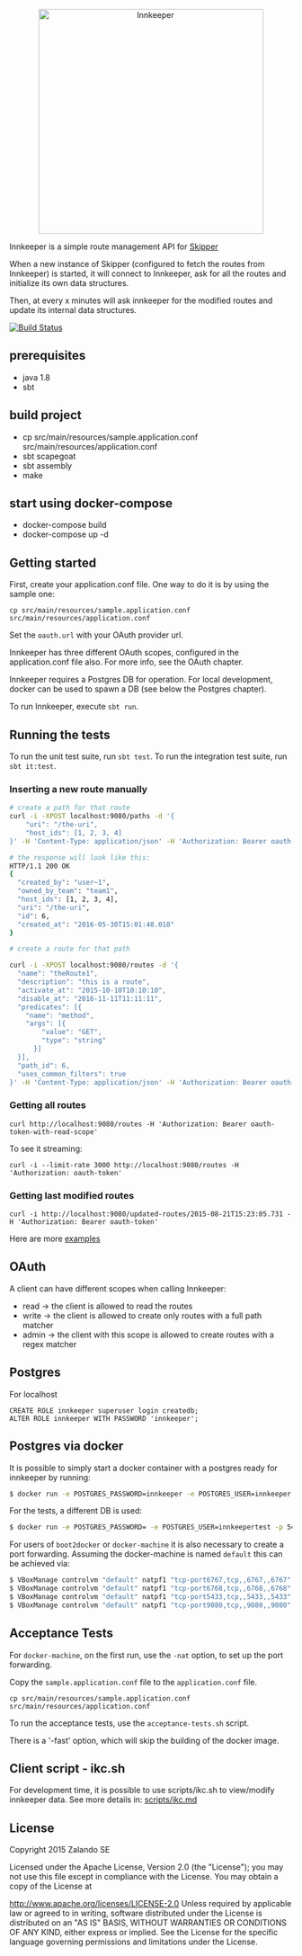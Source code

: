 <p align="center"><img width="400" alt="Innkeeper" src="https://rawgithub.com/zalando/innkeeper/master/logo.svg"></p>

Innkeeper is a simple route management API for [Skipper](https://github.com/zalando/skipper)

When a new instance of Skipper (configured to fetch the routes from Innkeeper) is started, it will connect to Innkeeper, ask for all the routes and initialize its own data structures.

Then, at every x minutes will ask innkeeper for the modified routes and update its internal data structures.

[![Build Status](https://travis-ci.org/zalando/innkeeper.svg)](https://travis-ci.org/zalando/innkeeper)

## prerequisites
  * java 1.8
  * sbt

## build project
  * cp src/main/resources/sample.application.conf src/main/resources/application.conf
  * sbt scapegoat
  * sbt assembly
  * make
## start using docker-compose
  * docker-compose build
  * docker-compose up -d

## Getting started

First, create your application.conf file. One way to do it is by using the sample one:

    cp src/main/resources/sample.application.conf src/main/resources/application.conf

Set the `oauth.url` with your OAuth provider url.

Innkeeper has three different OAuth scopes, configured in the application.conf file also. For more info, see the OAuth chapter.

Innkeeper requires a Postgres DB for operation. For local development, docker can be used to spawn a DB (see below the Postgres chapter).

To run Innkeeper, execute `sbt run`.

## Running the tests

To run the unit test suite, run `sbt test`.
To run the integration test suite, run `sbt it:test`.

### Inserting a new route manually

```bash
# create a path for that route
curl -i -XPOST localhost:9080/paths -d '{
    "uri": "/the-uri",
    "host_ids": [1, 2, 3, 4]
}' -H 'Content-Type: application/json' -H 'Authorization: Bearer oauth-token-with-write-scope'

# the response will look like this:
HTTP/1.1 200 OK
{
  "created_by": "user~1",
  "owned_by_team": "team1",
  "host_ids": [1, 2, 3, 4],
  "uri": "/the-uri",
  "id": 6,
  "created_at": "2016-05-30T15:01:48.018"
}

# create a route for that path

curl -i -XPOST localhost:9080/routes -d '{
  "name": "theRoute1",
  "description": "this is a route",
  "activate_at": "2015-10-10T10:10:10",
  "disable_at": "2016-11-11T11:11:11",
  "predicates": [{
    "name": "method",
    "args": [{
        "value": "GET",
        "type": "string"
      }]
  }],
  "path_id": 6,
  "uses_common_filters": true
}' -H 'Content-Type: application/json' -H 'Authorization: Bearer oauth-token-with-write-scope'
```

### Getting all routes

    curl http://localhost:9080/routes -H 'Authorization: Bearer oauth-token-with-read-scope'
    
To see it streaming:

    curl -i --limit-rate 3000 http://localhost:9080/routes -H 'Authorization: oauth-token'

### Getting last modified routes

    curl -i http://localhost:9080/updated-routes/2015-08-21T15:23:05.731 -H 'Authorization: Bearer oauth-token'

Here are more [examples](EXAMPLES.md)

## OAuth

A client can have different scopes when calling Innkeeper:

  - read -> the client is allowed to read the routes
  - write -> the client is allowed to create only routes with a full path matcher
  - admin -> the client with this scope is allowed to create routes with a regex matcher

## Postgres

For localhost

    CREATE ROLE innkeeper superuser login createdb;
    ALTER ROLE innkeeper WITH PASSWORD 'innkeeper';

## Postgres via docker

It is possible to simply start a docker container with a postgres ready for innkeeper by running:

```bash
$ docker run -e POSTGRES_PASSWORD=innkeeper -e POSTGRES_USER=innkeeper -p 5432:5432 postgres:9.4
```

For the tests, a different DB is used:

```bash
$ docker run -e POSTGRES_PASSWORD= -e POSTGRES_USER=innkeepertest -p 5433:5432 postgres:9.4
```

For users of `boot2docker` or `docker-machine` it is also necessary to create a port forwarding.
Assuming the docker-machine is named `default` this can be achieved via:

```bash
$ VBoxManage controlvm "default" natpf1 "tcp-port6767,tcp,,6767,,6767"
$ VBoxManage controlvm "default" natpf1 "tcp-port6768,tcp,,6768,,6768"
$ VBoxManage controlvm "default" natpf1 "tcp-port5433,tcp,,5433,,5433"
$ VBoxManage controlvm "default" natpf1 "tcp-port9080,tcp,,9080,,9080"
```

## Acceptance Tests

For `docker-machine`, on the first run, use the `-nat` option, to set up the port forwarding.

Copy the `sample.application.conf` file to the `application.conf` file.

    cp src/main/resources/sample.application.conf src/main/resources/application.conf

To run the acceptance tests, use the `acceptance-tests.sh` script.

There is a '-fast' option, which will skip the building of the docker image.

## Client script - ikc.sh

For development time, it is possible to use scripts/ikc.sh to view/modify innkeeper data. See more details in:
[scripts/ikc.md](scripts/ikc.md)

## License

Copyright 2015 Zalando SE

Licensed under the Apache License, Version 2.0 (the "License"); you may not use this file except in compliance with the License. You may obtain a copy of the License at

http://www.apache.org/licenses/LICENSE-2.0
Unless required by applicable law or agreed to in writing, software distributed under the License is distributed on an "AS IS" BASIS, WITHOUT WARRANTIES OR CONDITIONS OF ANY KIND, either express or implied. See the License for the specific language governing permissions and limitations under the License.
